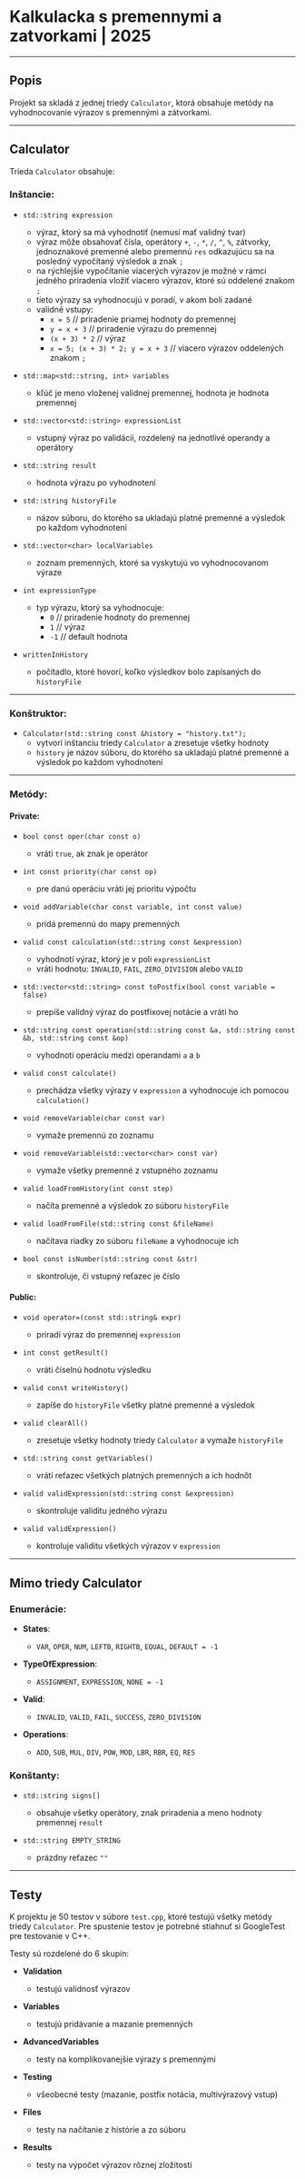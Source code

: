 # Kalkulacka s premennymi a zatvorkami | 2025

---

## Popis

Projekt sa skladá z jednej triedy `Calculator`, ktorá obsahuje metódy na vyhodnocovanie výrazov s premennými a zátvorkami.

---

## Calculator

Trieda `Calculator` obsahuje:

### Inštancie:

- `std::string expression`
  - výraz, ktorý sa má vyhodnotiť (nemusí mať validný tvar)
  - výraz môže obsahovať čísla, operátory `+`, `-`, `*`, `/`, `^`, `%`, zátvorky, jednoznakové premenné alebo premennú `res` odkazujúcu sa na posledný vypočítaný výsledok a znak `;`
  - na rýchlejšie vypočítanie viacerých výrazov je možné v rámci jedného priradenia vložiť viacero výrazov, ktoré sú oddelené znakom `;`
  - tieto výrazy sa vyhodnocujú v poradí, v akom boli zadané
  - validné vstupy:
    - `x = 5` // priradenie priamej hodnoty do premennej
    - `y = x + 3` // priradenie výrazu do premennej
    - `(x + 3) * 2` // výraz
    - `x = 5; (x + 3) * 2; y = x + 3` // viacero výrazov oddelených znakom `;`

- `std::map<std::string, int> variables`
  - kľúč je meno vloženej validnej premennej, hodnota je hodnota premennej

- `std::vector<std::string> expressionList`
  - vstupný výraz po validácii, rozdelený na jednotlivé operandy a operátory

- `std::string result`
  - hodnota výrazu po vyhodnotení

- `std::string historyFile`
  - názov súboru, do ktorého sa ukladajú platné premenné a výsledok po každom vyhodnotení

- `std::vector<char> localVariables`
  - zoznam premenných, ktoré sa vyskytujú vo vyhodnocovanom výraze

- `int expressionType`
  - typ výrazu, ktorý sa vyhodnocuje:
    - `0`  // priradenie hodnoty do premennej
    - `1`  // výraz
    - `-1` // default hodnota

- `writtenInHistory`
  - počítadlo, ktoré hovorí, koľko výsledkov bolo zapísaných do `historyFile`

---

### Konštruktor:

- `Calculator(std::string const &history = "history.txt");`
  - vytvorí inštanciu triedy `Calculator` a zresetuje všetky hodnoty
  - `history` je názov súboru, do ktorého sa ukladajú platné premenné a výsledok po každom vyhodnotení

---

### Metódy:

#### Private:

- `bool const oper(char const o)`
  - vráti `true`, ak znak je operátor

- `int const priority(char const op)`
  - pre danú operáciu vráti jej prioritu výpočtu

- `void addVariable(char const variable, int const value)`
  - pridá premennú do mapy premenných

- `valid const calculation(std::string const &expression)`
  - vyhodnotí výraz, ktorý je v poli `expressionList`
  - vráti hodnotu: `INVALID`, `FAIL`, `ZERO_DIVISION` alebo `VALID`

- `std::vector<std::string> const toPostfix(bool const variable = false)`
  - prepíše validný výraz do postfixovej notácie a vráti ho

- `std::string const operation(std::string const &a, std::string const &b, std::string const &op)`
  - vyhodnotí operáciu medzi operandami `a` a `b`

- `valid const calculate()`
  - prechádza všetky výrazy v `expression` a vyhodnocuje ich pomocou `calculation()`

- `void removeVariable(char const var)`
  - vymaže premennú zo zoznamu

- `void removeVariable(std::vector<char> const var)`
  - vymaže všetky premenné z vstupného zoznamu

- `valid loadFromHistory(int const step)`
  - načíta premenné a výsledok zo súboru `historyFile`

- `valid loadFromFile(std::string const &fileName)`
  - načítava riadky zo súboru `fileName` a vyhodnocuje ich

- `bool const isNumber(std::string const &str)`
  - skontroluje, či vstupný reťazec je číslo

#### Public:

- `void operator=(const std::string& expr)`
  - priradí výraz do premennej `expression`

- `int const getResult()`
  - vráti číselnú hodnotu výsledku

- `valid const writeHistory()`
  - zapíše do `historyFile` všetky platné premenné a výsledok

- `valid clearAll()`
  - zresetuje všetky hodnoty triedy `Calculator` a vymaže `historyFile`

- `std::string const getVariables()`
  - vráti reťazec všetkých platných premenných a ich hodnôt

- `valid validExpression(std::string const &expression)`
  - skontroluje validitu jedného výrazu

- `valid validExpression()`
  - kontroluje validitu všetkých výrazov v `expression`

---

## Mimo triedy Calculator

### Enumerácie:

- **States**:
  - `VAR`, `OPER`, `NUM`, `LEFTB`, `RIGHTB`, `EQUAL`, `DEFAULT = -1`

- **TypeOfExpression**:
  - `ASSIGNMENT`, `EXPRESSION`, `NONE = -1`

- **Valid**:
  - `INVALID`, `VALID`, `FAIL`, `SUCCESS`, `ZERO_DIVISION`

- **Operations**:
  - `ADD`, `SUB`, `MUL`, `DIV`, `POW`, `MOD`, `LBR`, `RBR`, `EQ`, `RES`

### Konštanty:

- `std::string signs[]`
  - obsahuje všetky operátory, znak priradenia a meno hodnoty premennej `result`

- `std::string EMPTY_STRING`
  - prázdny reťazec `""`

---

## Testy

K projektu je 50 testov v súbore `test.cpp`, ktoré testujú všetky metódy triedy `Calculator`.
Pre spustenie testov je potrebné stiahnuť si GoogleTest pre testovanie v C++.

Testy sú rozdelené do 6 skupín:

- **Validation**
  - testujú validnosť výrazov

- **Variables**
  - testujú pridávanie a mazanie premenných

- **AdvancedVariables**
  - testy na komplikovanejšie výrazy s premennými

- **Testing**
  - všeobecné testy (mazanie, postfix notácia, multivýrazový vstup)

- **Files**
  - testy na načítanie z histórie a zo súboru

- **Results**
  - testy na výpočet výrazov rôznej zložitosti
